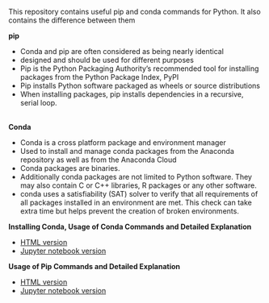 <p>This repository contains useful pip and conda commands for Python. It also contains the difference between them</p>

<p><strong>pip</strong></p>
<ul>
<li>Conda and pip are often considered as being nearly identical</li>
<li>designed and should be used for different purposes </li>
<li>Pip is the Python Packaging Authority’s recommended tool for 
installing packages from the Python Package Index, PyPI</li>
<li>Pip installs Python software packaged as wheels or source 
distributions</li>
<li>When installing packages, pip installs dependencies in a recursive, serial loop. </li>
</ul>
<p><br>
<strong>Conda</strong></p>
<ul>
<li>Conda is a cross platform package and environment manager </li>
<li>Used to install and manage conda packages from the Anaconda 
repository as well as from the Anaconda Cloud</li>
<li>Conda packages are binaries. </li>
<li>Additionally conda packages are not limited to 
Python software. They may also contain C or C++ libraries, 
R packages or any other software.</li>
<li>conda uses a satisfiability (SAT) solver to verify that all requirements of all packages installed in an environment are met. This check can take extra time but helps prevent the creation of broken environments.</li>
</ul>

<p><b>Installing Conda, Usage of Conda Commands and Detailed Explanation</b></p>
<ul> 
  <li><a href="https://github.com/analyticsbot/from-pip-to-anaconda/blob/master/Conda%20to%20Anaconda%20-%20What%20is%20it%20and%20how%20to%20use%20it.html">HTML version</a></li>
  <li><a href="https://github.com/analyticsbot/from-pip-to-anaconda/blob/master/Conda%20to%20Anaconda%20-%20What%20is%20it%20and%20how%20to%20use%20it.ipynb">Jupyter notebook version</a></li>
  </ul>
  
 <p><b>Usage of Pip Commands and Detailed Explanation</b></p>
<ul> 
  <li><a href="https://github.com/analyticsbot/from-pip-to-anaconda/blob/master/Install%20via%20PIP%20(Python%20package%20manager).html">HTML version</a></li>
  <li><a href="https://github.com/analyticsbot/from-pip-to-anaconda/blob/master/Install%20via%20PIP%20(Python%20package%20manager).ipynb">Jupyter notebook version</a></li>
  </ul>
